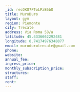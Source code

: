 ```yaml
---
_id: recQKO7FToLPzB6bO
title: MuroDuro
layout: gym
region: Piemonte
city: Trecate
address: Via Roma 58/a
latitude: 45.4336662292481
longitude: 8.74174976348877
email: murodurotrecate@gmail.com
phone: 
website: 
annual_fee: 
ingress_price: 
monthly_subscription_price: 
structures: 
staff: 
rent: 
---
```


